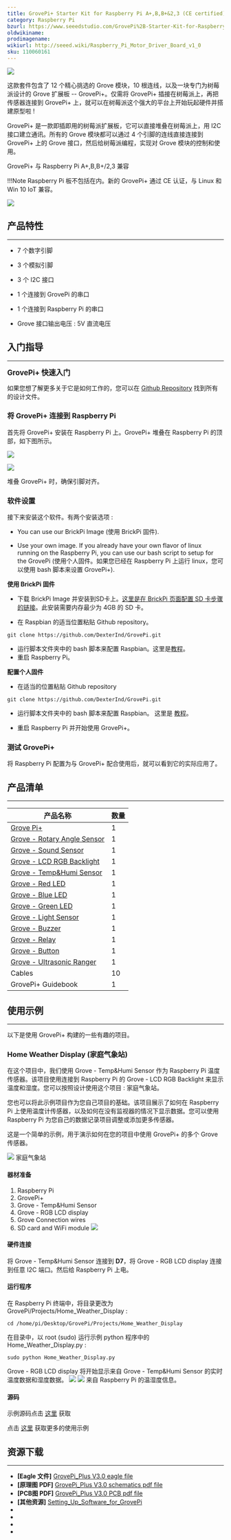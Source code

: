 ```yaml
---
title: GrovePi+ Starter Kit for Raspberry Pi A+,B,B+&2,3 (CE certified)
category: Raspberry Pi
bzurl: https://www.seeedstudio.com/GrovePi%2B-Starter-Kit-for-Raspberry-Pi-A%2B%2CB%2CB%2B%262%2C3-(CE-certified)-p-2572.html
oldwikiname:
prodimagename:
wikiurl: http://seeed.wiki/Raspberry_Pi_Motor_Driver_Board_v1_0
sku: 110060161
---
```


![](图一)

这款套件包含了 12 个精心挑选的 Grove 模块，10 根连线，以及一块专门为树莓派设计的 Grove 扩展板 -- GrovePi+。仅需将 GrovePi+ 插接在树莓派上，再把传感器连接到 GrovePi+ 上，就可以在树莓派这个强大的平台上开始玩起硬件并搭建原型啦 !

GrovePi+ 是一款即插即用的树莓派扩展板，它可以直接堆叠在树莓派上，用 I2C 接口建立通讯。所有的 Grove 模块都可以通过 4 个引脚的连线直接连接到 GrovePi+ 上的 Grove 接口，然后给树莓派编程，实现对 Grove 模块的控制和使用。


GrovePi+ 与 Raspberry Pi A+,B,B+/2,3 兼容

!!!Note
    Raspberry Pi 板不包括在内。新的 GrovePi+ 通过 CE 认证，与 Linux 和 Win 10 IoT 兼容。

[![](https://github.com/SeeedDocument/wiki_chinese/raw/master/docs/images/click_to_buy.PNG)](https://item.taobao.com/item.htm?spm=a1z38n.10677092.0.0.11891debBnV3Dd&id=45475491903)

## 产品特性
--------

*   7 个数字引脚

*   3 个模拟引脚

*   3 个 I2C 接口

*   1 个连接到 GrovePi 的串口

*   1 个连接到 Raspberry Pi 的串口

*   Grove 接口输出电压 : 5V 直流电压

##   入门指导
---------

**<big>GrovePi+ 快速入门</big>**

如果您想了解更多关于它是如何工作的，您可以在 [Github Repository](https://github.com/DexterInd/GrovePi) 找到所有的设计文件。

###   将 GrovePi+ 连接到 Raspberry Pi

首先将 GrovePi+ 安装在 Raspberry Pi 上。GrovePi+ 堆叠在 Raspberry Pi 的顶部，如下图所示。

![](图2)

![](图3)


堆叠 GrovePi+ 时，确保引脚对齐。


### 软件设置

接下来安装这个软件。有两个安装选项 :

*   You can use our BrickPi Image (使用 BrickPi 固件).

*   Use your own image.  If you already have your own flavor of linux running on the Raspberry Pi, you can use our bash script to setup for the GrovePi (使用个人固件。如果您已经在 Raspberry Pi 上运行 linux，您可以使用 bash 脚本来设置 GrovePi+).

**使用 BrickPi 固件**

*   下载 BrickPi Image 并安装到SD卡上。[这里是在 BrickPi 页面配置 SD 卡步骤的链接](http://www.dexterindustries.com/BrickPi/getting-started/pi-prep/)。此安装需要内存最少为 4GB 的 SD 卡。

*   在 Raspbian 的适当位置粘贴 Github repository。

```
git clone https://github.com/DexterInd/GrovePi.git
```

*   运行脚本文件夹中的 bash 脚本来配置 Raspbian。这里是[教程](http://www.dexterindustries.com/GrovePi/get-started-with-the-grovepi/setting-software/)。
*   重启 Raspberry Pi。

**配置个人固件**

*   在适当的位置粘贴 Github repository

```
git clone https://github.com/DexterInd/GrovePi.git
```

*   运行脚本文件夹中的 bash 脚本来配置 Raspbian。 这里是 [教程](http://www.dexterindustries.com/GrovePi/get-started-with-the-grovepi/setting-software/)。

*   重启 Raspberry Pi 并开始使用 GrovePi+。

###   测试 GrovePi+

将 Raspberry Pi 配置为与 GrovePi+ 配合使用后，就可以看到它的实际应用了。

## 产品清单
---------

| 产品名称                    | 数量 |
|-----------------------------|------|
| [Grove Pi+](http://seeed.wiki/GrovePi_plus)                   | 1    |
| [Grove - Rotary Angle Sensor](http://seeed.wiki/Grove-Rotary_Angle_Sensor/) | 1    |
| [Grove - Sound Sensor](http://seeed.wiki/Grove-Sound_Sensor/)        | 1    |
| [Grove - LCD RGB Backlight](http://seeed.wiki/Grove-LCD_RGB_Backlight/)   | 1    |
| [Grove - Temp&Humi Sensor](http://seeed.wiki/Grove-Temperature_and_Humidity_Sensor/)    | 1    |
| [Grove - Red LED](http://seeed.wiki/Grove-Red_LED/)             | 1    |
| [Grove - Blue LED](http://seeed.wiki/Grove-Red_LED/)            | 1    |
| [Grove - Green LED](http://seeed.wiki/Grove-Red_LED/)           | 1    |
| [Grove - Light Sensor](http://seeed.wiki/Grove-Light_Sensor/)        | 1    |
| [Grove - Buzzer](http://seeed.wiki/Grove-Buzzer/)              | 1    |
| [Grove - Relay](http://seeed.wiki/Grove-Relay/)               | 1    |
| [Grove - Button](http://seeed.wiki/Grove-Button/)              | 1    |
| [Grove - UItrasonic Ranger](http://seeed.wiki/Grove-Ultrasonic_Ranger/)   | 1    |
| Cables                      | 10   |
| GrovePi+ Guidebook          | 1    |

## 使用示例
---------
以下是使用 GrovePi+ 构建的一些有趣的项目。

###  Home Weather Display (家庭气象站)

在这个项目中，我们使用 Grove - Temp&Humi Sensor 作为 Raspberry Pi 温度传感器。该项目使用连接到 Raspberry Pi 的 Grove - LCD RGB Backlight 来显示温度和湿度。您可以按照设计使用这个项目 : 家庭气象站。

您也可以将此示例项目作为您自己项目的基础。该项目展示了如何在 Raspberry Pi 上使用温度计传感器，以及如何在没有监视器的情况下显示数据。您可以使用 Raspberry Pi 为您自己的数据记录项目调整或添加更多传感器。

这是一个简单的示例，用于演示如何在您的项目中使用 GrovePi+ 的多个 Grove 传感器。

![](图4)
家庭气象站

####  器材准备

1.  Raspberry Pi
2.  GrovePi+
3.  Grove - Temp&Humi Sensor
4.  Grove - RGB LCD display
5.  Grove Connection wires
6.  SD card and WiFi module
![](图5)

####  硬件连接

将 Grove - Temp&Humi Sensor 连接到 **D7**，将 Grove - RGB LCD display 连接到任意 I2C 端口。然后给 Raspberry Pi 上电。

#### 运行程序

在 Raspberry Pi 终端中，将目录更改为 GrovePi/Projects/Home_Weather_Display :

```
cd /home/pi/Desktop/GrovePi/Projects/Home_Weather_Display
```

在目录中，以 root (sudo) 运行示例 python 程序中的 Home_Weather_Display.py :

```
sudo python Home_Weather_Display.py
```
Grove - RGB LCD display 将开始显示来自 Grove - Temp&Humi Sensor 的实时温度数据和湿度数据。
![](图6)
![](图7)
来自 Raspberry Pi 的温湿度信息。

#### 源码

示例源码点击 [这里](https://github.com/DexterInd/GrovePi/blob/master/Projects/Home_Weather_Display/Home_Weather_Display.py) 获取

点击 [这里](https://www.dexterindustries.com/grovepi-tutorials-documentation/) 获取更多的使用示例

## 资源下载
---------
-   **[Eagle 文件]** [GrovePi_Plus V3.0 eagle file](https://github.com/SeeedDocument/GrovePi_Plus/raw/master/res/GrovePi%2BEagle%20FIle.zip)
-   **[原理图 PDF]** [GrovePi_Plus V3.0 schematics pdf file](https://github.com/SeeedDocument/GrovePi_Plus/raw/master/res/GrovePi%2B%20v3.0%20Sch.pdf)
-   **[PCB图 PDF]** [GrovePi_Plus V3.0 PCB pdf file](https://github.com/SeeedDocument/GrovePi_Plus/raw/master/res/GrovePi%2B%20v3.0%20PCB.pdf)
-   **[其他资源]** [Setting_Up_Software_for_GrovePi](https://github.com/SeeedDocument/GrovePi_Plus/raw/master/res/Setting_Up_Software_for_GrovePi.pdf)
-   []()
-   []()
-   []()
-   []()


<!-- This Markdown file was created from http://www.seeedstudio.com/wiki/Raspberry_Pi_Motor_Driver_Board_v1.0 -->
